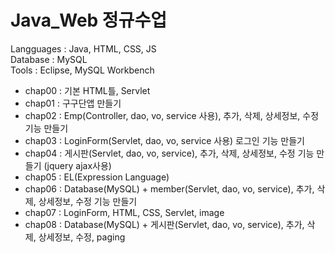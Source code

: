 # Java_Web 정규수업

Langguages : Java, HTML, CSS, JS    
Database : MySQL   
Tools : Eclipse, MySQL Workbench

* chap00 : 기본 HTML틀, Servlet   
* chap01 : 구구단앱 만들기   
* chap02 : Emp(Controller, dao, vo, service 사용), 추가, 삭제, 상세정보, 수정 기능 만들기   
* chap03 : LoginForm(Servlet, dao, vo, service 사용) 로그인 기능 만들기   
* chap04 : 게시판(Servlet, dao, vo, service), 추가, 삭제, 상세정보, 수정 기능 만들기 (jquery ajax사용)   
* chap05 : EL(Expression Language)   
* chap06 : Database(MySQL) + member(Servlet, dao, vo, service), 추가, 삭제, 상세정보, 수정 기능 만들기   
* chap07 : LoginForm, HTML, CSS, Servlet, image   
* chap08 : Database(MySQL) + 게시판(Servlet, dao, vo, service), 추가, 삭제, 상세정보, 수정, paging   
